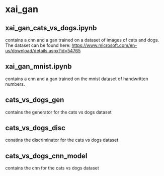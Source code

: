 # xai_gan
## xai_gan_cats_vs_dogs.ipynb
contains a cnn and a gan trained on a dataset of images of cats and dogs.
The dataset can be found here: https://www.microsoft.com/en-us/download/details.aspx?id=54765
## xai_gan_mnist.ipynb
contains a cnn and a gan trained on the mnist dataset of handwritten numbers.
## cats_vs_dogs_gen
contains the generator for the cats vs dogs dataset
## cats_vs_dogs_disc
conatins the discriminator for the cats vs dogs dataset
## cats_vs_dogs_cnn_model
contains the cnn for the cats vs dogs dataset
